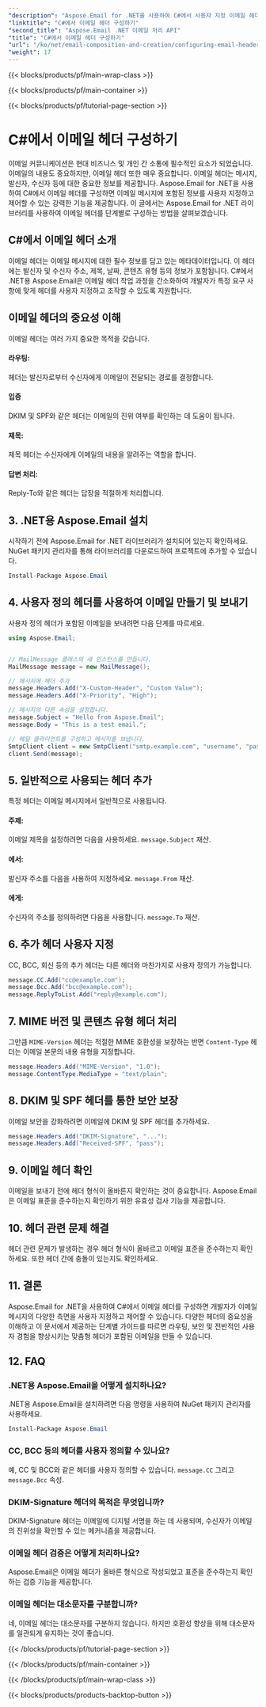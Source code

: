```yaml
---
"description": "Aspose.Email for .NET을 사용하여 C#에서 사용자 지정 이메일 헤더를 구성하는 방법을 알아보세요. 소스 코드가 포함된 단계별 가이드를 통해 이메일 제어 및 보안을 강화하세요."
"linktitle": "C#에서 이메일 헤더 구성하기"
"second_title": "Aspose.Email .NET 이메일 처리 API"
"title": "C#에서 이메일 헤더 구성하기"
"url": "/ko/net/email-composition-and-creation/configuring-email-headers-in-csharp/"
"weight": 17
---
```


{{< blocks/products/pf/main-wrap-class >}}

{{< blocks/products/pf/main-container >}}

{{< blocks/products/pf/tutorial-page-section >}}

# C#에서 이메일 헤더 구성하기


이메일 커뮤니케이션은 현대 비즈니스 및 개인 간 소통에 필수적인 요소가 되었습니다. 이메일의 내용도 중요하지만, 이메일 헤더 또한 매우 중요합니다. 이메일 헤더는 메시지, 발신자, 수신자 등에 대한 중요한 정보를 제공합니다. Aspose.Email for .NET을 사용하여 C#에서 이메일 헤더를 구성하면 이메일 메시지에 포함된 정보를 사용자 지정하고 제어할 수 있는 강력한 기능을 제공합니다. 이 글에서는 Aspose.Email for .NET 라이브러리를 사용하여 이메일 헤더를 단계별로 구성하는 방법을 살펴보겠습니다.

## C#에서 이메일 헤더 소개

이메일 헤더는 이메일 메시지에 대한 필수 정보를 담고 있는 메타데이터입니다. 이 헤더에는 발신자 및 수신자 주소, 제목, 날짜, 콘텐츠 유형 등의 정보가 포함됩니다. C#에서 .NET용 Aspose.Email은 이메일 헤더 작업 과정을 간소화하여 개발자가 특정 요구 사항에 맞게 헤더를 사용자 지정하고 조작할 수 있도록 지원합니다.

## 이메일 헤더의 중요성 이해

이메일 헤더는 여러 가지 중요한 목적을 갖습니다.
#### 라우팅: 
헤더는 발신자로부터 수신자에게 이메일이 전달되는 경로를 결정합니다.
#### 입증
DKIM 및 SPF와 같은 헤더는 이메일의 진위 여부를 확인하는 데 도움이 됩니다.
#### 제목: 
제목 헤더는 수신자에게 이메일의 내용을 알려주는 역할을 합니다.
#### 답변 처리: 
Reply-To와 같은 헤더는 답장을 적절하게 처리합니다.

## 3. .NET용 Aspose.Email 설치

시작하기 전에 Aspose.Email for .NET 라이브러리가 설치되어 있는지 확인하세요. NuGet 패키지 관리자를 통해 라이브러리를 다운로드하여 프로젝트에 추가할 수 있습니다.

```csharp
Install-Package Aspose.Email
```

## 4. 사용자 정의 헤더를 사용하여 이메일 만들기 및 보내기

사용자 정의 헤더가 포함된 이메일을 보내려면 다음 단계를 따르세요.

```csharp
using Aspose.Email;


// MailMessage 클래스의 새 인스턴스를 만듭니다.
MailMessage message = new MailMessage();

// 메시지에 헤더 추가
message.Headers.Add("X-Custom-Header", "Custom Value");
message.Headers.Add("X-Priority", "High");

// 메시지의 다른 속성을 설정합니다.
message.Subject = "Hello from Aspose.Email";
message.Body = "This is a test email.";

// 메일 클라이언트를 구성하고 메시지를 보냅니다.
SmtpClient client = new SmtpClient("smtp.example.com", "username", "password");
client.Send(message);
```

## 5. 일반적으로 사용되는 헤더 추가

특정 헤더는 이메일 메시지에서 일반적으로 사용됩니다.

#### 주제: 
이메일 제목을 설정하려면 다음을 사용하세요. `message.Subject` 재산.
#### 에서: 
발신자 주소를 다음을 사용하여 지정하세요. `message.From` 재산.
#### 에게: 
수신자의 주소를 정의하려면 다음을 사용합니다. `message.To` 재산.

## 6. 추가 헤더 사용자 지정

CC, BCC, 회신 등의 추가 헤더는 다른 헤더와 마찬가지로 사용자 정의가 가능합니다.

```csharp
message.CC.Add("cc@example.com");
message.Bcc.Add("bcc@example.com");
message.ReplyToList.Add("reply@example.com");
```

## 7. MIME 버전 및 콘텐츠 유형 헤더 처리

그만큼 `MIME-Version` 헤더는 적절한 MIME 호환성을 보장하는 반면 `Content-Type` 헤더는 이메일 본문의 내용 유형을 지정합니다.

```csharp
message.Headers.Add("MIME-Version", "1.0");
message.ContentType.MediaType = "text/plain";
```

## 8. DKIM 및 SPF 헤더를 통한 보안 보장

이메일 보안을 강화하려면 이메일에 DKIM 및 SPF 헤더를 추가하세요.

```csharp
message.Headers.Add("DKIM-Signature", "...");
message.Headers.Add("Received-SPF", "pass");
```

## 9. 이메일 헤더 확인

이메일을 보내기 전에 헤더 형식이 올바른지 확인하는 것이 중요합니다. Aspose.Email은 이메일 표준을 준수하는지 확인하기 위한 유효성 검사 기능을 제공합니다.

## 10. 헤더 관련 문제 해결

헤더 관련 문제가 발생하는 경우 헤더 형식이 올바르고 이메일 표준을 준수하는지 확인하세요. 또한 헤더 간에 충돌이 있는지도 확인하세요.

## 11. 결론

Aspose.Email for .NET을 사용하여 C#에서 이메일 헤더를 구성하면 개발자가 이메일 메시지의 다양한 측면을 사용자 지정하고 제어할 수 있습니다. 다양한 헤더의 중요성을 이해하고 이 문서에서 제공하는 단계별 가이드를 따르면 라우팅, 보안 및 전반적인 사용자 경험을 향상시키는 맞춤형 헤더가 포함된 이메일을 만들 수 있습니다.

## 12. FAQ

### .NET용 Aspose.Email을 어떻게 설치하나요?

.NET용 Aspose.Email을 설치하려면 다음 명령을 사용하여 NuGet 패키지 관리자를 사용하세요.
```csharp
Install-Package Aspose.Email
```

### CC, BCC 등의 헤더를 사용자 정의할 수 있나요?

예, CC 및 BCC와 같은 헤더를 사용자 정의할 수 있습니다. `message.CC` 그리고 `message.Bcc` 속성.

### DKIM-Signature 헤더의 목적은 무엇입니까?

DKIM-Signature 헤더는 이메일에 디지털 서명을 하는 데 사용되며, 수신자가 이메일의 진위성을 확인할 수 있는 메커니즘을 제공합니다.

### 이메일 헤더 검증은 어떻게 처리하나요?

Aspose.Email은 이메일 헤더가 올바른 형식으로 작성되었고 표준을 준수하는지 확인하는 검증 기능을 제공합니다.

### 이메일 헤더는 대소문자를 구분합니까?

네, 이메일 헤더는 대소문자를 구분하지 않습니다. 하지만 호환성 향상을 위해 대소문자를 일관되게 유지하는 것이 좋습니다.

{{< /blocks/products/pf/tutorial-page-section >}}

{{< /blocks/products/pf/main-container >}}

{{< /blocks/products/pf/main-wrap-class >}}

{{< blocks/products/products-backtop-button >}}
